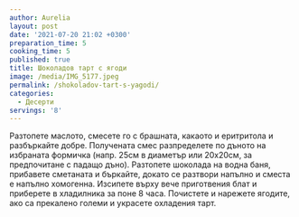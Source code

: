 ```yaml
---
author: Aurelia
layout: post
date: '2021-07-20 21:02 +0300'
preparation_time: 5
cooking_time: 5
published: true
title: Шоколадов тарт с ягоди
image: /media/IMG_5177.jpeg
permalink: /shokoladov-tart-s-yagodi/
categories:
  - Десерти
servings: '8'
---
```

Разтопете маслото, смесете го с брашната, какаото и еритритола и разбъркайте добре. Получената смес разпределете по дъното на избраната формичка (напр. 25см в диаметър или 20х20см, за предпочитане с падащо дъно).
Разтопете шоколада на водна баня, прибавете сметаната и бъркайте, докато се разтвори напълно и сместа е напълно хомогенна. Изсипете върху вече приготвения блат и приберете в хладилника за поне 8 часа. 
Почистете и нарежете ягодите, ако са прекалено големи и украсете охладения тарт. 